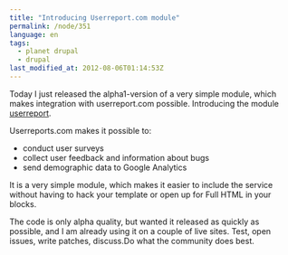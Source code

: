 ```yaml
---
title: "Introducing Userreport.com module"
permalink: /node/351
language: en
tags:
  - planet drupal
  - drupal
last_modified_at: 2012-08-06T01:14:53Z
---
```


Today I just released the alpha1-version of a very simple module, which makes integration with userreport.com possible. Introducing the module [userreport](https://drupal.org/project/userreport).

Userreports.com makes it possible to:

- conduct user surveys
- collect user feedback and information about bugs
- send demographic data to Google Analytics

It is a very simple module, which makes it easier to include the service without having to hack your template or open up for Full HTML in your blocks.

The code is only alpha quality, but wanted it released as quickly as possible, and I am already using it on a couple of live sites. Test, open issues, write patches, discuss.Do what the community does best.
